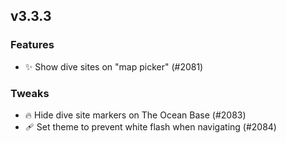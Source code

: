 ## v3.3.3

### Features
* ✨ Show dive sites on "map picker" (#2081) 

### Tweaks
* 🔥 Hide dive site markers on The Ocean Base (#2083)
* 🩹 Set theme to prevent white flash when navigating (#2084)







